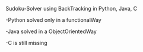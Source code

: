 Sudoku-Solver using BackTracking in Python, Java, C

-Python solved only in a functionalWay

-Java solved in a ObjectOrientedWay

-C is still missing
